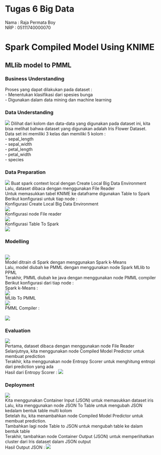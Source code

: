 <h1> Tugas 6 Big Data </h1> 
Nama : Raja Permata Boy <br>
NRP : 05111740000070 <br>
<h1> Spark Compiled Model Using KNIME </h1>
<h2>MLlib model to PMML</h2>
<h3>Business Understanding</h3>
Proses yang dapat dilakukan pada dataset :<br>
- Menentukan klasifikasi dari spesies bunga<br>
- Digunakan dalam data mining dan machine learning<br>
<h3>Data Understanding</h3>
<img src="/docbd6/dataset1.jpg">
Dilihat dari kolom dan data-data yang digunakan pada dataset ini, kita bisa melihat bahwa dataset yang digunakan adalah Iris Flower Dataset. <br>
Data set ini memiliki 3 kelas dan memiliki  5 kolom :<br>
- sepal_length <br>
- sepal_width<br>
- petal_length<br>
- petal_width<br>
- species<br>
<h3>Data Preparation</h3>
<img src="/docbd6/dataprep.jpg">
Buat spark context local dengan Create Local Big Data Environment<br>
Lalu, dataset dibaca dengan menggunakan File Reader <br>
Untuk memasukkan tabel KNIME ke dataframe digunakan Table to Spark<br>
Berikut konfigurasi untuk tiap node : <br>
Konfigurasi Create Local Big Data Environment <br>
<img src="/docbd6/createbd.jpg"><br>
Konfigurasi node File reader <br>
<img src="/docbd6/filereader.jpg"><br>
Konfigurasi Table To Spark <br>
<img src="/docbd6/tabletospark.jpg"><br>
<h3>Modelling</h3><br>
<img src="/docbd6/modelling.jpg"><br>
Model ditrain di Spark dengan menggunakan Spark k-Means<br>
Lalu, model diubah ke PMML dengan menggunakan node Spark MLlib to PPML<br>
Terakhir, PMML diubah ke java dengan menggunakan node PMML compiler<br>
Berikut konfigurasi dari tiap node :<br>
Spark k-Means :<br>
<img src="/docbd6/kmeans.jpg"><br>
MLlib To PMML<br>
<img src="/docbd6/mllibtopmml.jpg"><br>
PMML Compiler :<br><br>
<img src="/docbd6/pmmlcomp.jpg"><br>
<h3>Evaluation </h3>
<img src="/docbd6/evaluation.jpg"><br>
Pertama, dataset dibaca dengan menggunakan node File Reader <br>
Selanjutnya, kita menggunakan node Compiled Model Predictor untuk membuat prediction<br>
Terakhir, kita menggunakan node Entropy Scorer untuk menghitung entropi dari prediction yang ada<br>
Hasil dari Entropy Scorer :
<img src="/docbd6/entropy.jpg"><br>
<h3>Deployment </h3>
<img src="/docbd6/Deployment.jpg"><br>
Kita menggunakan Container Input (JSON) untuk memasukkan dataset iris<br>
Lalu, kita menggunakan node JSON To Table untuk mengubah JSON kedalam bentuk table multi kolom <br>
Setelah itu, kita menambahkan node Compiled Model Predictor untuk membuat prediction. <br>
Tambahkan lagi node Table to JSON untuk mengubah table ke dalam bentuk table<br>
Terakhir, tambahkan node Container Output (JSON)  untuk memperlihatkan cluster dari Iris dataset dalam JSON output<br> 
Hasil Output JSON :
<img src="/docbd6/outputjson.jpg"><br>

